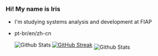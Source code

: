 ### Hi! My name is Iris


-  I'm studying systems analysis and development at FIAP
-  pt-br/en/zh-cn




 
  
      [![GitHub Streak](https://streak-stats.demolab.com?user=irissuu&theme=nightowl&hide_border=true&border_radius=1&card_width=480)](https://git.io/streak-stats)
      <img align="left" src="https://github-readme-stats.vercel.app/api/top-langs/?username=irissuu&theme=dracula&hide_border=True&include_all_commits=true&count_private=true" alt="Github Stats"/>
      <img align="middle" src="https://github-readme-streak-stats.herokuapp.com/?user=irissuu&theme=dracula&hide_border=True" alt="Github Stats"/>
 


